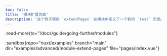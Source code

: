 ```yaml
---
toc: false
title: '模块扩展页面'
description: '这个例子使用 `extendPages` 在模块中定义了一个新的 `test` 页面。'
---
```


:read-more{to="/docs/guide/going-further/modules"}

:sandbox{repo="nuxt/examples" branch="main" dir="examples/advanced/module-extend-pages" file="pages/index.vue"}
